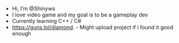 - Hi, I’m @Shinyws 
- I love video game and my goal is to be a gameplay dev
- Currently learning C++ / C#
- https://guns.lol/diamond.
          - Might upload project if i found it good enough
